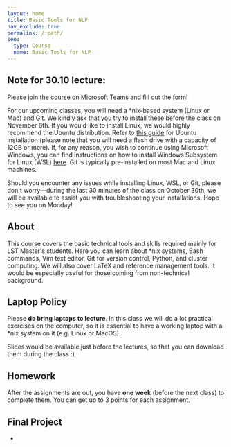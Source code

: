 ```yaml
---
layout: home
title: Basic Tools for NLP
nav_exclude: true
permalink: /:path/
seo:
  type: Course
  name: Basic Tools for NLP
---
```


## Note for 30.10 lecture:

Please join [the course on Microsoft Teams](https://teams.microsoft.com/l/team/19%3aw6oYs2R1p0qmc_9m2vA3czFFW8MVSNl-Sn9AlWr8meI1%40thread.tacv2/conversations?groupId=8eaf1e42-6bed-400b-95a4-d54b25688dca&tenantId=67610027-1ac3-49b6-8641-ccd83ce1b01f) and fill out the [form](https://forms.office.com/e/hQ7M6UDKyp)!

For our upcoming classes, you will need a *nix-based system (Linux or Mac) and Git. We kindly ask that you try to install these before the class on November 6th. If you would like to install Linux, we would highly recommend the Ubuntu distribution. Refer to [this guide](https://ubuntu.com/tutorials/install-ubuntu-desktop#1-overview) for Ubuntu installation (please note that you will need a flash drive with a capacity of 12GB or more). If, for any reason, you wish to continue using Microsoft Windows, you can find instructions on how to install Windows Subsystem for Linux (WSL) [here](https://learn.microsoft.com/en-us/windows/wsl/install). Git is typically pre-installed on most Mac and Linux machines.

Should you encounter any issues while installing Linux, WSL, or Git, please don't worry—during the last 30 minutes of the class on October 30th, we will be available to assist you with troubleshooting your installations. Hope to see you on Monday!

## About


This course covers the basic technical tools and skills required mainly for LST Master's students. Here you can learn about *nix systems, Bash commands, Vim text editor, Git for version control, Python, and cluster computing. We will also cover LaTeX and reference management tools. It would be especially useful for those coming from non-technical background.

## Laptop Policy

Please **do bring laptops to lecture**. In this class we will do a lot practical exercises on the computer, so it is essential to have a working laptop with a *nix system on it (e.g. Linux or MacOS).


Slides would be available just before the lectures, so that you can download them during the class :)


## Homework

After the assignments are out, you have **one week** (before the next class) to complete them. You can get up to 3 points for each assignment.

## Final Project

-
